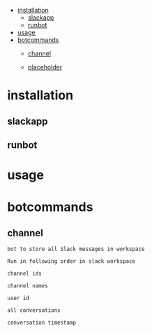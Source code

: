 - [installation](#installation)
  - [slackapp](#slackapp)
  - [runbot](#runbot)
- [usage](#usage)
- [botcommands](#botcommands)
  - [channel](#channel)

  - [placeholder](#channel)

# installation

## slackapp

## runbot

# usage

# botcommands

## channel

    bot to store all Slack messages in workspace

    Run in following order in slack workspace

    channel ids

    channel names

    user id

    all conversations

    conversation timestamp
